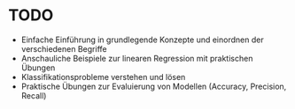 # TODO

- Einfache Einführung in grundlegende Konzepte und einordnen der verschiedenen
  Begriffe
- Anschauliche Beispiele zur linearen Regression mit praktischen Übungen
- Klassifikationsprobleme verstehen und lösen
- Praktische Übungen zur Evaluierung von Modellen (Accuracy, Precision, Recall)
